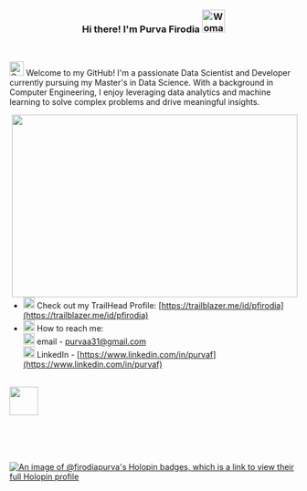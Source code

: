 <h3 align="center" > Hi there! I'm Purva Firodia <img src="https://raw.githubusercontent.com/Tarikul-Islam-Anik/Animated-Fluent-Emojis/master/Emojis/People%20with%20professions/Woman%20Technologist%20Light%20Skin%20Tone.png" alt="Woman Technologist Light Skin Tone" width="40" height="40" /> </h3>
<br>

  <img src="https://raw.githubusercontent.com/Tarikul-Islam-Anik/Animated-Fluent-Emojis/master/Emojis/Objects/Graduation%20Cap.png" alt="Graduation Cap" width="25" height="25" /> Welcome to my GitHub! I'm a passionate Data Scientist and Developer currently pursuing my Master's in Data Science. With a background in Computer Engineering, I enjoy leveraging data analytics and machine learning to solve complex problems and drive meaningful insights.

<img align="right" src="(https://www.flaticon.com/free-sticker/computer-engineer_11471274?term=coding&page=1&position=9&origin=search&related_id=11471274)" width="500" height="320" />

- <img src="https://raw.githubusercontent.com/Tarikul-Islam-Anik/Animated-Fluent-Emojis/master/Emojis/Activities/1st%20Place%20Medal.png" alt="1st Place Medal" width="20" height="20" /> Check out my TrailHead Profile: [https://trailblazer.me/id/pfirodia](https://trailblazer.me/id/pfirodia)
- <img src="https://raw.githubusercontent.com/Tarikul-Islam-Anik/Animated-Fluent-Emojis/master/Emojis/Objects/Open%20Mailbox%20with%20Raised%20Flag.png" alt="Open Mailbox with Raised Flag" width="20" height="20" /> How to reach me: <br>
  <img src="https://raw.githubusercontent.com/Tarikul-Islam-Anik/Animated-Fluent-Emojis/master/Emojis/Objects/E-Mail.png" alt="E-Mail" width="20" height="20" /> email - purvaa31@gmail.com <br>
  <img src="https://raw.githubusercontent.com/Tarikul-Islam-Anik/Animated-Fluent-Emojis/master/Emojis/Smilies/Dizzy.png" alt="Dizzy" width="20" height="20" /> LinkedIn - 
   [https://www.linkedin.com/in/purvaf](https://www.linkedin.com/in/purvaf)
<br><br>
  
<img src="https://raw.githubusercontent.com/innng/innng/master/assets/kyubey.gif" height="50" />

<br><br><br><br>
[![An image of @firodiapurva's Holopin badges, which is a link to view their full Holopin profile](https://holopin.me/firodiapurva)](https://holopin.io/@firodiapurva)
